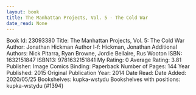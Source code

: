 ```yaml
---
layout: book
title: The Manhattan Projects, Vol. 5 - The Cold War
date_read: None
---
```


Book Id: 23093380
Title: The Manhattan Projects, Vol. 5: The Cold War
Author: Jonathan Hickman
Author l-f: Hickman, Jonathan
Additional Authors: Nick Pitarra, Ryan Browne, Jordie Bellaire, Rus Wooton
ISBN: 1632151847
ISBN13: 9781632151841
My Rating: 0
Average Rating: 3.81
Publisher: Image Comics
Binding: Paperback
Number of Pages: 144
Year Published: 2015
Original Publication Year: 2014
Date Read: 
Date Added: 2020/05/25
Bookshelves: kupka-wstydu
Bookshelves with positions: kupka-wstydu (#1394)

